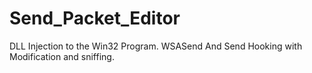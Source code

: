 # Send_Packet_Editor
DLL Injection to the Win32 Program. WSASend And Send Hooking with Modification and sniffing.
